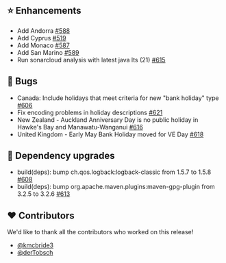 ## ⭐ Enhancements

- Add Andorra [#588](https://github.com/focus-shift/jollyday/issues/588)
- Add Cyprus [#519](https://github.com/focus-shift/jollyday/issues/519)
- Add Monaco [#587](https://github.com/focus-shift/jollyday/issues/587)
- Add San Marino [#589](https://github.com/focus-shift/jollyday/issues/589)
- Run sonarcloud analysis with latest java lts (21) [#615](https://github.com/focus-shift/jollyday/pull/615)

## 🐞 Bugs

- Canada: Include holidays that meet criteria for new "bank holiday" type [#606](https://github.com/focus-shift/jollyday/issues/606)
- Fix encoding problems in holiday descriptions [#621](https://github.com/focus-shift/jollyday/issues/621)
- New Zealand - Auckland Anniversary Day is no public holiday in Hawke's Bay and Manawatu-Wanganui [#616](https://github.com/focus-shift/jollyday/issues/616)
- United Kingdom - Early May Bank Holiday moved for VE Day [#618](https://github.com/focus-shift/jollyday/issues/618)

## 🔨 Dependency upgrades

- build(deps): bump ch.qos.logback:logback-classic from 1.5.7 to 1.5.8 [#608](https://github.com/focus-shift/jollyday/pull/608)
- build(deps): bump org.apache.maven.plugins:maven-gpg-plugin from 3.2.5 to 3.2.6 [#613](https://github.com/focus-shift/jollyday/pull/613)

## ❤️ Contributors

We'd like to thank all the contributors who worked on this release!

- [@kmcbride3](https://github.com/kmcbride3)
- [@derTobsch](https://github.com/derTobsch)
